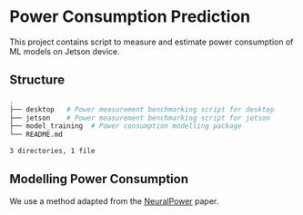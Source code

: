 # Power Consumption Prediction

This project contains script to measure and estimate power consumption of ML models on Jetson device.

## Structure

```bash
.
├── desktop   # Power measurement benchmarking script for desktop
├── jetson    # Power measurement benchmarking script for jetson
├── model_training  # Power consumption modelling package
└── README.md

3 directories, 1 file
```

## Modelling Power Consumption

We use a method adapted from the [NeuralPower](https://arxiv.org/abs/1710.05420) paper.

